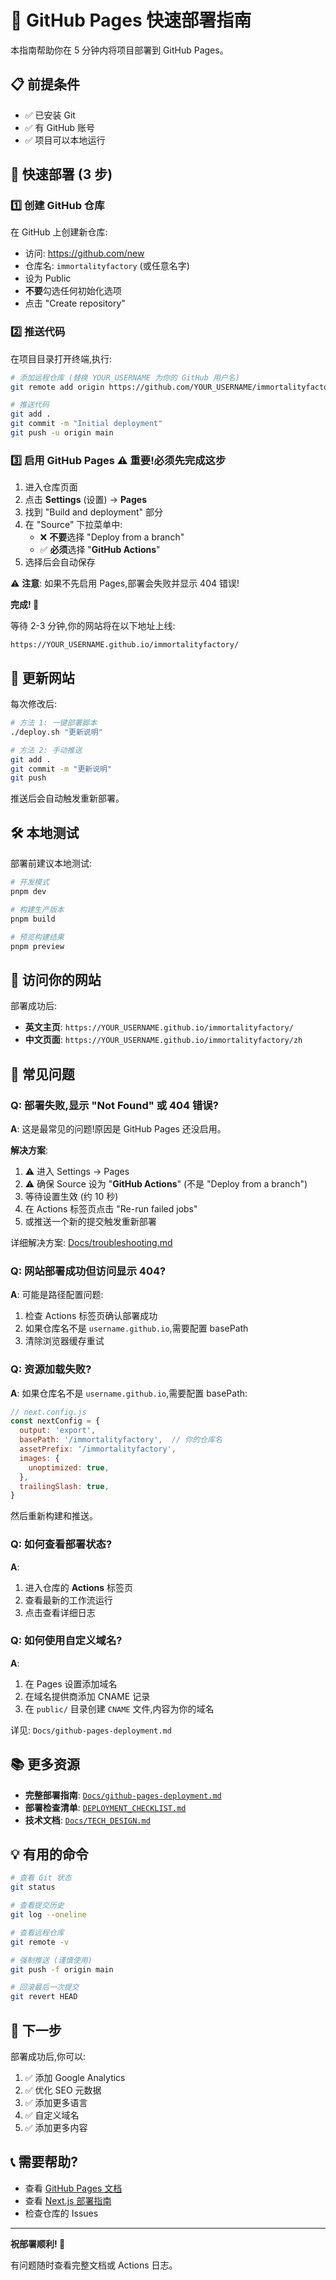 # 🚀 GitHub Pages 快速部署指南

本指南帮助你在 5 分钟内将项目部署到 GitHub Pages。

## 📋 前提条件

- ✅ 已安装 Git
- ✅ 有 GitHub 账号
- ✅ 项目可以本地运行

## 🎯 快速部署 (3 步)

### 1️⃣ 创建 GitHub 仓库

在 GitHub 上创建新仓库:
- 访问: https://github.com/new
- 仓库名: `immortalityfactory` (或任意名字)
- 设为 Public
- **不要**勾选任何初始化选项
- 点击 "Create repository"

### 2️⃣ 推送代码

在项目目录打开终端,执行:

```bash
# 添加远程仓库 (替换 YOUR_USERNAME 为你的 GitHub 用户名)
git remote add origin https://github.com/YOUR_USERNAME/immortalityfactory.git

# 推送代码
git add .
git commit -m "Initial deployment"
git push -u origin main
```

### 3️⃣ 启用 GitHub Pages ⚠️ **重要!必须先完成这步**

1. 进入仓库页面
2. 点击 **Settings** (设置) → **Pages**
3. 找到 "Build and deployment" 部分
4. 在 "Source" 下拉菜单中:
   - ❌ **不要**选择 "Deploy from a branch"
   - ✅ **必须**选择 "**GitHub Actions**"
5. 选择后会自动保存

⚠️ **注意**: 如果不先启用 Pages,部署会失败并显示 404 错误!

**完成! 🎉**

等待 2-3 分钟,你的网站将在以下地址上线:

```
https://YOUR_USERNAME.github.io/immortalityfactory/
```

## 🔄 更新网站

每次修改后:

```bash
# 方法 1: 一键部署脚本
./deploy.sh "更新说明"

# 方法 2: 手动推送
git add .
git commit -m "更新说明"
git push
```

推送后会自动触发重新部署。

## 🛠️ 本地测试

部署前建议本地测试:

```bash
# 开发模式
pnpm dev

# 构建生产版本
pnpm build

# 预览构建结果
pnpm preview
```

## 📍 访问你的网站

部署成功后:

- **英文主页**: `https://YOUR_USERNAME.github.io/immortalityfactory/`
- **中文页面**: `https://YOUR_USERNAME.github.io/immortalityfactory/zh`

## 🐛 常见问题

### Q: 部署失败,显示 "Not Found" 或 404 错误?

**A**: 这是最常见的问题!原因是 GitHub Pages 还没启用。

**解决方案**:
1. ⚠️ 进入 Settings → Pages
2. ⚠️ 确保 Source 设为 "**GitHub Actions**" (不是 "Deploy from a branch")
3. 等待设置生效 (约 10 秒)
4. 在 Actions 标签页点击 "Re-run failed jobs"
5. 或推送一个新的提交触发重新部署

详细解决方案: [Docs/troubleshooting.md](Docs/troubleshooting.md)

### Q: 网站部署成功但访问显示 404?

**A**: 可能是路径配置问题:

1. 检查 Actions 标签页确认部署成功
2. 如果仓库名不是 `username.github.io`,需要配置 basePath
3. 清除浏览器缓存重试

### Q: 资源加载失败?

**A**: 如果仓库名不是 `username.github.io`,需要配置 basePath:

```javascript
// next.config.js
const nextConfig = {
  output: 'export',
  basePath: '/immortalityfactory',  // 你的仓库名
  assetPrefix: '/immortalityfactory',
  images: {
    unoptimized: true,
  },
  trailingSlash: true,
}
```

然后重新构建和推送。

### Q: 如何查看部署状态?

**A**: 
1. 进入仓库的 **Actions** 标签页
2. 查看最新的工作流运行
3. 点击查看详细日志

### Q: 如何使用自定义域名?

**A**: 
1. 在 Pages 设置添加域名
2. 在域名提供商添加 CNAME 记录
3. 在 `public/` 目录创建 `CNAME` 文件,内容为你的域名

详见: `Docs/github-pages-deployment.md`

## 📚 更多资源

- **完整部署指南**: [`Docs/github-pages-deployment.md`](Docs/github-pages-deployment.md)
- **部署检查清单**: [`DEPLOYMENT_CHECKLIST.md`](DEPLOYMENT_CHECKLIST.md)
- **技术文档**: [`Docs/TECH_DESIGN.md`](Docs/TECH_DESIGN.md)

## 💡 有用的命令

```bash
# 查看 Git 状态
git status

# 查看提交历史
git log --oneline

# 查看远程仓库
git remote -v

# 强制推送 (谨慎使用)
git push -f origin main

# 回滚最后一次提交
git revert HEAD
```

## 🎯 下一步

部署成功后,你可以:

1. ✅ 添加 Google Analytics
2. ✅ 优化 SEO 元数据
3. ✅ 添加更多语言
4. ✅ 自定义域名
5. ✅ 添加更多内容

## 📞 需要帮助?

- 查看 [GitHub Pages 文档](https://docs.github.com/en/pages)
- 查看 [Next.js 部署指南](https://nextjs.org/docs/deployment)
- 检查仓库的 Issues

---

**祝部署顺利! 🚀**

有问题随时查看完整文档或 Actions 日志。

